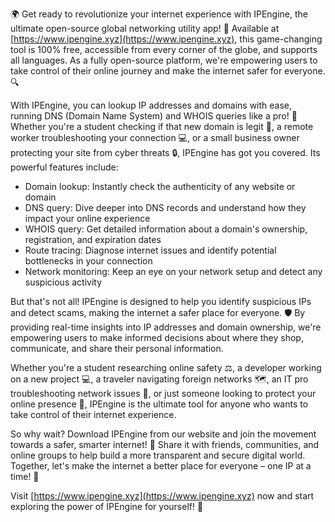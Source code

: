 🌍 Get ready to revolutionize your internet experience with IPEngine, the ultimate open-source global networking utility app! 🚀 Available at [https://www.ipengine.xyz](https://www.ipengine.xyz), this game-changing tool is 100% free, accessible from every corner of the globe, and supports all languages. As a fully open-source platform, we're empowering users to take control of their online journey and make the internet safer for everyone. 🔍

With IPEngine, you can lookup IP addresses and domains with ease, running DNS (Domain Name System) and WHOIS queries like a pro! 📡 Whether you're a student checking if that new domain is legit 🤔, a remote worker troubleshooting your connection 💻, or a small business owner protecting your site from cyber threats 🔒, IPEngine has got you covered. Its powerful features include:

* Domain lookup: Instantly check the authenticity of any website or domain
* DNS query: Dive deeper into DNS records and understand how they impact your online experience
* WHOIS query: Get detailed information about a domain's ownership, registration, and expiration dates
* Route tracing: Diagnose internet issues and identify potential bottlenecks in your connection
* Network monitoring: Keep an eye on your network setup and detect any suspicious activity

But that's not all! IPEngine is designed to help you identify suspicious IPs and detect scams, making the internet a safer place for everyone. 🛡️ By providing real-time insights into IP addresses and domain ownership, we're empowering users to make informed decisions about where they shop, communicate, and share their personal information.

Whether you're a student researching online safety ⚖️, a developer working on a new project 💻, a traveler navigating foreign networks 🗺️, an IT pro troubleshooting network issues 🔧, or just someone looking to protect your online presence 👀, IPEngine is the ultimate tool for anyone who wants to take control of their internet experience.

So why wait? Download IPEngine from our website and join the movement towards a safer, smarter internet! 🌟 Share it with friends, communities, and online groups to help build a more transparent and secure digital world. Together, let's make the internet a better place for everyone – one IP at a time! 💪

Visit [https://www.ipengine.xyz](https://www.ipengine.xyz) now and start exploring the power of IPEngine for yourself! 🚀